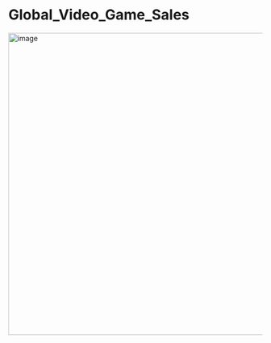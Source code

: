 # Global_Video_Game_Sales



<img width="599" alt="image" src="https://user-images.githubusercontent.com/121382980/209507113-e38c7e42-4749-4251-9b91-627b3d1708d0.png">
